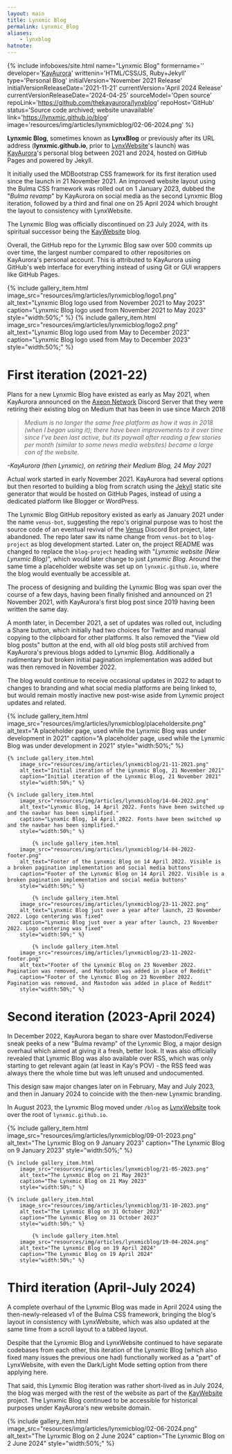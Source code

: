 ```yaml
---
layout: main
title: Lynxmic Blog
permalink: Lynxmic_Blog
aliases:
    - lynxblog
hatnote:
---
```

{% include infoboxes/site.html
name="Lynxmic Blog"
formername=''
developer='<a href="KayAurora">KayAurora</a>'
writtenin='HTML/CSS/JS, Ruby+Jekyll'
type='Personal Blog'
initialVersion='November 2021 Release'
initialVersionReleaseDate='2021-11-21'
currentVersion='April 2024 Release'
currentVersionReleaseDate='2024-04-25'
sourceModel='Open source'
repoLink='https://github.com/thekayaurora/lynxblog'
repoHost='GitHub'
status='Source code archived; website unavailable'
link='https://lynxmic.github.io/blog'
image='resources/img/articles/lynxmicblog/02-06-2024.png'
%}

**Lynxmic Blog**, sometimes known as **LynxBlog** or previously after its URL address (**lynxmic.github.io**, prior to [LynxWebsite](LynxWebsite)'s launch) was [KayAurora](KayAurora)'s personal blog between 2021 and 2024, hosted on GitHub Pages and powered by Jekyll.

It initially used the MDBootstrap CSS framework for its first iteration used since the launch in 21 November 2021.
An improved website layout using the Bulma CSS framework was rolled out on 1 January 2023, dubbed the "*Bulma revamp*" by KayAurora on social media as the second Lynxmic Blog iteration, followed by a third and final one on 25 April 2024 which brought the layout to consistency with LynxWebsite.

The Lynxmic Blog was officially discontinued on 23 July 2024, with its spiritual successor being the [KayWebsite](KayWebsite) blog.

Overall, the GitHub repo for the Lynxmic Blog saw over 500 commits up over time, the largest number compared to other repositories on KayAurora's personal account. This is attributed to KayAurora using GitHub's web interface for everything instead of using Git or GUI wrappers like GitHub Pages.

<div class="wiki-gallery">
       {% include gallery_item.html 
        image_src="resources/img/articles/lynxmicblog/logo1.png" 
        alt_text="Lynxmic Blog logo used from November 2021 to May 2023" 
        caption="Lynxmic Blog logo used from November 2021 to May 2023"
        style="width:50%;" %}
        {% include gallery_item.html 
        image_src="resources/img/articles/lynxmicblog/logo2.png" 
        alt_text="Lynxmic Blog logo used from May to December 2023" 
        caption="Lynxmic Blog logo used from May to December 2023"
        style="width:50%;" %}
</div>

# First iteration (2021-22)
Plans for a new Lynxmic Blog have existed as early as May 2021, when KayAurora announced on the [Axeon Network](Axeon_Network) Discord Server that they were retiring their existing blog on Medium that has been in use since March 2018

> *Medium is no longer the same free platform as how it was in 2018 (when I began using it); there have been improvements to it over time since I've been last active, but its paywall after reading a few stories per month (similar to some news media websites) became a large con of the website.*

*-KayAurora (then Lynxmic), on retiring their Medium Blog, 24 May 2021*

Actual work started in early November 2021. KayAurora had several options but then resorted to building a blog from scratch using the [Jekyll](https://jekyllrb.com) static site generator that would be hosted on GitHub Pages, instead of using a dedicated platform like Blogger or WordPress.

The Lynxmic Blog GitHub repository existed as early as January 2021 under the name `venus-bot`, suggesting the repo's original purpose was to host the source code of an eventual revival of the [Venus](Venus) Discord Bot project, later abandoned.
The repo later saw its name change from `venus-bot` to `blog-project` as blog development started. Later on, the project README was changed to replace the `blog-project` heading with "*Lynxmic website (New Lynxmic Blog)*", which would later change to just *Lynxmic Blog*. Around the same time a placeholder website was set up on `lynxmic.github.io`, where the blog would eventually be accessible at.

The process of designing and building the Lynxmic Blog was span over the course of a few days, having been finally finished and announced on 21 November 2021, with KayAurora's first blog post since 2019 having been written the same day.

A month later, in December 2021, a set of updates was rolled out, including a Share button, which initially had two choices for Twitter and manual copying to the clipboard for other platforms. It also removed the "View old blog posts" button at the end, with all old blog posts still archived from KayAurora's previous blogs added to Lynxmic Blog. Additionally a rudimentary but broken initial pagination implementation was added but was then removed in November 2022.

The blog would continue to receive occasional updates in 2022 to adapt to changes to branding and what social media platforms are being linked to, but would remain mostly inactive new post-wise aside from Lynxmic project updates and related.

<div class="wiki-gallery">
       {% include gallery_item.html 
        image_src="resources/img/articles/lynxmicblog/placeholdersite.png" 
        alt_text="A placeholder page, used while the Lynxmic Blog was under development in 2021" 
        caption="A placeholder page, used while the Lynxmic Blog was under development in 2021"
        style="width:50%;" %}

    {% include gallery_item.html 
        image_src="resources/img/articles/lynxmicblog/21-11-2021.png" 
        alt_text="Initial iteration of the Lynxmic Blog, 21 November 2021" 
        caption="Initial iteration of the Lynxmic Blog, 21 November 2021"
        style="width:50%;" %}

    {% include gallery_item.html 
        image_src="resources/img/articles/lynxmicblog/14-04-2022.png" 
        alt_text="Lynxmic Blog, 14 April 2022. Fonts have been switched up and the navbar has been simplified." 
        caption="Lynxmic Blog, 14 April 2022. Fonts have been switched up and the navbar has been simplified."
        style="width:50%;" %}

            {% include gallery_item.html 
        image_src="resources/img/articles/lynxmicblog/14-04-2022-footer.png" 
        alt_text="Footer of the Lynxmic Blog on 14 April 2022. Visible is a broken pagination implementation and social media buttons" 
        caption="Footer of the Lynxmic Blog on 14 April 2022. Visible is a broken pagination implementation and social media buttons"
        style="width:50%;" %}

            {% include gallery_item.html 
        image_src="resources/img/articles/lynxmicblog/23-11-2022.png" 
        alt_text="Lynxmic Blog just over a year after launch, 23 November 2022. Logo centering was fixed" 
        caption="Lynxmic Blog just over a year after launch, 23 November 2022. Logo centering was fixed"
        style="width:50%;" %}

            {% include gallery_item.html 
        image_src="resources/img/articles/lynxmicblog/23-11-2022-footer.png" 
        alt_text="Footer of the Lynxmic Blog on 23 November 2022. Pagination was removed, and Mastodon was added in place of Reddit" 
        caption="Footer of the Lynxmic Blog on 23 November 2022. Pagination was removed, and Mastodon was added in place of Reddit"
        style="width:50%;" %}
</div>

# Second iteration (2023-April 2024)
In December 2022, KayAurora began to share over Mastodon/Fediverse sneak peeks of a new "Bulma revamp" of the Lynxmic Blog, a major design overhaul which aimed at giving it a fresh, better look. It was also officially revealed that Lynxmic Blog was also available over RSS, which was only starting to get relevant again (at least in Kay's POV) - the RSS feed was always there the whole time but was left unused and undocumented.

This design saw major changes later on in February, May and July 2023, and then in January 2024 to coincide with the then-new Lynxmic branding.

In August 2023, the Lynxmic Blog moved under `/blog` as [LynxWebsite](LynxWebsite) took over the root of `lynxmic.github.io`.

<div class="wiki-gallery">
       {% include gallery_item.html 
        image_src="resources/img/articles/lynxmicblog/09-01-2023.png" 
        alt_text="The Lynxmic Blog on 9 January 2023" 
        caption="The Lynxmic Blog on 9 January 2023"
        style="width:50%;" %}

    {% include gallery_item.html 
        image_src="resources/img/articles/lynxmicblog/21-05-2023.png" 
        alt_text="The Lynxmic Blog on 21 May 2023" 
        caption="The Lynxmic Blog on 21 May 2023"
        style="width:50%;" %}

    {% include gallery_item.html 
        image_src="resources/img/articles/lynxmicblog/31-10-2023.png" 
        alt_text="The Lynxmic Blog on 31 October 2023" 
        caption="The Lynxmic Blog on 31 October 2023"
        style="width:50%;" %}

            {% include gallery_item.html 
        image_src="resources/img/articles/lynxmicblog/19-04-2024.png" 
        alt_text="The Lynxmic Blog on 19 April 2024" 
        caption="The Lynxmic Blog on 19 April 2024"
        style="width:50%;" %}
</div>

# Third iteration (April-July 2024)
A complete overhaul of the Lynxmic Blog was made in April 2024 using the then-newly-released v1 of the Bulma CSS framework, bringing the blog's layout in consistency with LynxWebsite, which was also updated at the same time from a scroll layout to a tabbed layout.

Despite that the Lynxmic Blog and LynxWebsite continued to have separate codebases from each other, this iteration of the Lynxmic Blog (which also fixed many issues the previous one had) functionally worked as a "part" of LynxWebsite, with even the Dark/Light Mode setting option from there applying here.

That said, this Lynxmic Blog iteration was rather short-lived as in July 2024, the blog was merged with the rest of the website as part of the [KayWebsite](KayWebsite) project. The Lynxmic Blog continued to be accessible for historical purposes under KayAurora's new website domain.

<div class="wiki-gallery">
       {% include gallery_item.html 
        image_src="resources/img/articles/lynxmicblog/02-06-2024.png" 
        alt_text="The Lynxmic Blog on 2 June 2024" 
        caption="The Lynxmic Blog on 2 June 2024"
        style="width:50%;" %}
</div>